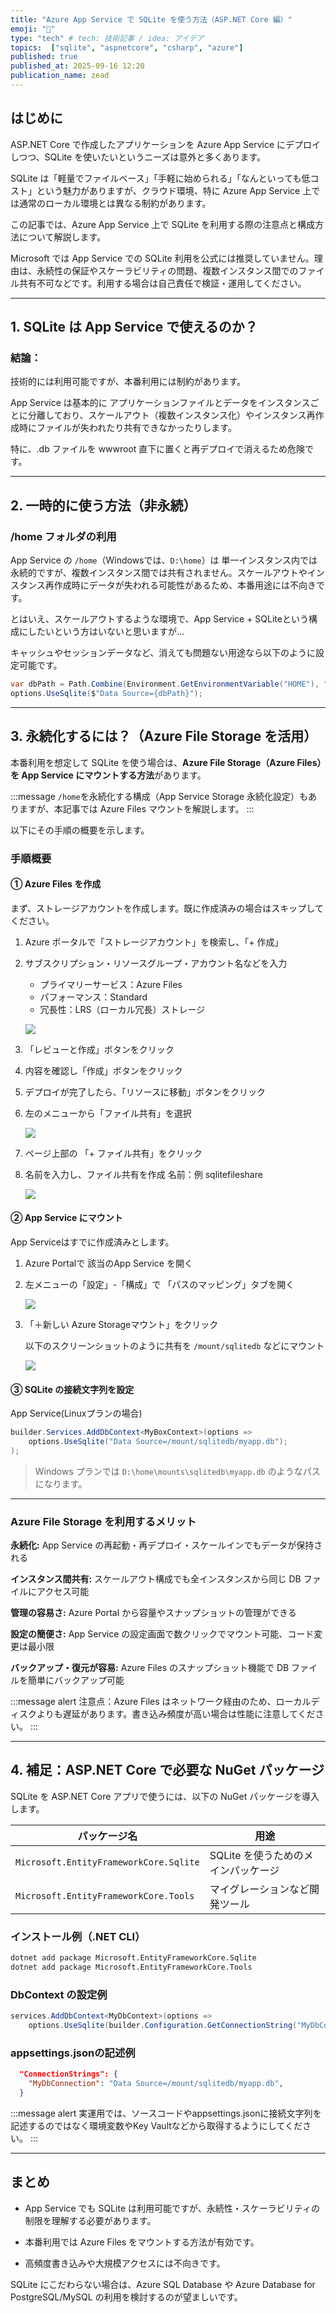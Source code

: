 ```yaml
---
title: "Azure App Service で SQLite を使う方法（ASP.NET Core 編）"
emoji: "🤸"
type: "tech" # tech: 技術記事 / idea: アイデア
topics:  ["sqlite", "aspnetcore", "csharp", "azure"]
published: true
published_at: 2025-09-16 12:20
publication_name: zead
---
```


## はじめに

ASP.NET Core で作成したアプリケーションを Azure App Service にデプロイしつつ、SQLite を使いたいというニーズは意外と多くあります。

SQLite は「軽量でファイルベース」「手軽に始められる」「なんといっても低コスト」という魅力がありますが、クラウド環境、特に Azure App Service 上では通常のローカル環境とは異なる制約があります。

この記事では、Azure App Service 上で SQLite を利用する際の注意点と構成方法について解説します。

Microsoft では App Service での SQLite 利用を公式には推奨していません。理由は、永続性の保証やスケーラビリティの問題、複数インスタンス間でのファイル共有不可などです。利用する場合は自己責任で検証・運用してください。


---

## 1. SQLite は App Service で使えるのか？

### 結論：

技術的には利用可能ですが、本番利用には制約があります。

App Service は基本的に アプリケーションファイルとデータをインスタンスごとに分離しており、スケールアウト（複数インスタンス化）やインスタンス再作成時にファイルが失われたり共有できなかったりします。

特に、.db ファイルを wwwroot 直下に置くと再デプロイで消えるため危険です。


---

## 2. 一時的に使う方法（非永続）

### /home フォルダの利用

App Service の `/home`（Windowsでは、`D:\home`）は 単一インスタンス内では永続的ですが、複数インスタンス間では共有されません。スケールアウトやインスタンス再作成時にデータが失われる可能性があるため、本番用途には不向きです。

とはいえ、スケールアウトするような環境で、App Service + SQLiteという構成にしたいという方はいないと思いますが...

キャッシュやセッションデータなど、消えても問題ない用途なら以下のように設定可能です。


```csharp
var dbPath = Path.Combine(Environment.GetEnvironmentVariable("HOME"), "myapp.sqlite");
options.UseSqlite($"Data Source={dbPath}");
```

---

## 3. 永続化するには？（Azure File Storage を活用）

本番利用を想定して SQLite を使う場合は、**Azure File Storage（Azure Files）を App Service にマウントする方法**があります。

:::message
`/home`を永続化する構成（App Service Storage 永続化設定）もありますが、本記事では Azure Files マウントを解説します。
:::


以下にその手順の概要を示します。

### 手順概要

#### ① Azure Files を作成

まず、ストレージアカウントを作成します。既に作成済みの場合はスキップしてください。

1. Azure ポータルで「ストレージアカウント」を検索し、「+ 作成」

2. サブスクリプション・リソースグループ・アカウント名などを入力

    - プライマリーサービス：Azure Files
    - パフォーマンス：Standard
    - 冗長性：LRS（ローカル冗長）ストレージ

    ![](https://storage.googleapis.com/zenn-user-upload/ac5bcb27e48c-20250807.png)

3. 「レビューと作成」ボタンをクリック

4. 内容を確認し「作成」ボタンをクリック

5. デプロイが完了したら、「リソースに移動」ボタンをクリック

6. 左のメニューから「ファイル共有」を選択

    ![](https://storage.googleapis.com/zenn-user-upload/108cc2841b11-20250807.png)

7. ページ上部の 「+ ファイル共有」をクリック

8. 名前を入力し、ファイル共有を作成
    名前：例 sqlitefileshare

    ![](https://storage.googleapis.com/zenn-user-upload/cc1a7a52a030-20250807.png)



#### ② App Service にマウント

App Serviceはすでに作成済みとします。

1. Azure Portalで 該当のApp Service を開く

2. 左メニューの「設定」-「構成」で 「パスのマッピング」タブを開く

    ![](https://storage.googleapis.com/zenn-user-upload/2f8cd1c4d642-20250807.png)

3. 「＋新しい Azure Storageマウント」をクリック

    以下のスクリーンショットのように共有を `/mount/sqlitedb` などにマウント

    ![](https://storage.googleapis.com/zenn-user-upload/01622b884fcd-20250807.png)


#### ③ SQLite の接続文字列を設定

App Service(Linuxプランの場合)

```csharp
builder.Services.AddDbContext<MyBoxContext>(options =>
    options.UseSqlite("Data Source=/mount/sqlitedb/myapp.db");
);
```

> Windows プランでは `D:\home\mounts\sqlitedb\myapp.db` のようなパスになります。



---

### Azure File Storage を利用するメリット

**永続化:**
App Service の再起動・再デプロイ・スケールインでもデータが保持される

**インスタンス間共有:**
スケールアウト構成でも全インスタンスから同じ DB ファイルにアクセス可能

**管理の容易さ:**
Azure Portal から容量やスナップショットの管理ができる

**設定の簡便さ:**
App Service の設定画面で数クリックでマウント可能、コード変更は最小限

**バックアップ・復元が容易:**
Azure Files のスナップショット機能で DB ファイルを簡単にバックアップ可能

:::message alert
注意点：Azure Files はネットワーク経由のため、ローカルディスクよりも遅延があります。書き込み頻度が高い場合は性能に注意してください。
:::


---

## 4. 補足：ASP.NET Core で必要な NuGet パッケージ

SQLite を ASP.NET Core アプリで使うには、以下の NuGet パッケージを導入します。

| パッケージ名                                 | 用途                                   |
| -------------------------------------- | ------------------------------------ |
| `Microsoft.EntityFrameworkCore.Sqlite` | SQLite を使うためのメインパッケージ                |
| `Microsoft.EntityFrameworkCore.Tools`  | マイグレーションなど開発ツール                      |

### インストール例（.NET CLI）

```bash
dotnet add package Microsoft.EntityFrameworkCore.Sqlite
dotnet add package Microsoft.EntityFrameworkCore.Tools
```

### DbContext の設定例

```csharp
services.AddDbContext<MyDbContext>(options =>
    options.UseSqlite(builder.Configuration.GetConnectionString("MyDbConnection"));
```

### appsettings.jsonの記述例

```json
  "ConnectionStrings": {
    "MyDbConnection": "Data Source=/mount/sqlitedb/myapp.db",
  }
```

:::message alert
実運用では、ソースコードやappsettings.jsonに接続文字列を記述するのではなく環境変数やKey Vaultなどから取得するようにしてください。
:::


---

## まとめ

- App Service でも SQLite は利用可能ですが、永続性・スケーラビリティの制限を理解する必要があります。

- 本番利用では Azure Files をマウントする方法が有効です。

- 高頻度書き込みや大規模アクセスには不向きです。

SQLite にこだわらない場合は、Azure SQL Database や Azure Database for PostgreSQL/MySQL の利用を検討するのが望ましいです。

